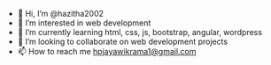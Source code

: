 - 👋 Hi, I’m @hazitha2002
- 👀 I’m interested in web development
- 🌱 I’m currently learning html, css, js, bootstrap, angular, wordpress
- 💞️ I’m looking to collaborate on web development projects
- 📫 How to reach me hpjayawikrama1@gmail.com


<!---
hazitha2002/hazitha2002 is a ✨ special ✨ repository because its `README.md` (this file) appears on your GitHub profile.
You can click the Preview link to take a look at your changes.
--->
